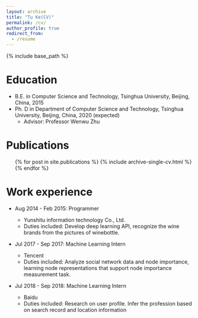 ```yaml
---
layout: archive
title: "Tu Ke(CV)"
permalink: /cv/
author_profile: true
redirect_from:
  - /resume
---
```


{% include base_path %}

Education
======
* B.E. in Computer Science and Technology, Tsinghua University, Beijing, China, 2015
* Ph. D in  Department of Computer Science and Technology, Tsinghua University, Beijing, China, 2020 (expected)
  - Advisor: Professor Wenwu Zhu

Publications
======
  <ul>{% for post in site.publications %}
    {% include archive-single-cv.html %}
  {% endfor %}</ul>

Work experience
======
* Aug 2014 - Feb 2015: Programmer
  * Yunshitu information technology Co., Ltd.
  * Duties included: Develop deep learning API, recognize the wine brands from the pictures of winebottle.
* Jul 2017 - Sep 2017: Machine Learning Intern
  * Tencent
  * Duties included: Analyze social network data and node importance, learning node representations that support node importance measurement task.

* Jul 2018 - Sep 2018: Machine Learning Intern
  * Baidu
  * Duties included: Research on user profile. Infer the profession based on search record and location information


